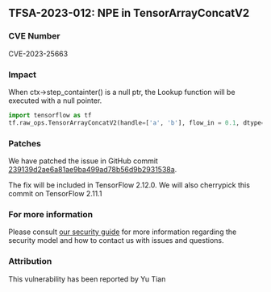 ## TFSA-2023-012: NPE in TensorArrayConcatV2

### CVE Number
CVE-2023-25663

### Impact
When ctx->step_containter() is a null ptr, the Lookup function will be executed with a null pointer.
```python
import tensorflow as tf
tf.raw_ops.TensorArrayConcatV2(handle=['a', 'b'], flow_in = 0.1, dtype=tf.int32, element_shape_except0=1)
```

### Patches
We have patched the issue in GitHub commit [239139d2ae6a81ae9ba499ad78b56d9b2931538a](https://github.com/tensorflow/tensorflow/commit/239139d2ae6a81ae9ba499ad78b56d9b2931538a).

The fix will be included in TensorFlow 2.12.0. We will also cherrypick this commit on TensorFlow 2.11.1


### For more information
Please consult [our security guide](https://github.com/tensorflow/tensorflow/blob/master/SECURITY.md) for more information regarding the security model and how to contact us with issues and questions.


### Attribution
This vulnerability has been reported by Yu Tian